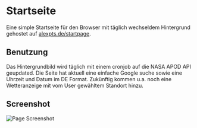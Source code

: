 # Startseite

Eine simple Startseite für den Browser mit täglich wechseldem Hintergrund gehostet auf [alexpts.de/startpage](https://alexpts.de/startpage).

## Benutzung

Das Hintergrundbild wird täglich mit einem cronjob auf die NASA APOD API geupdated. Die Seite hat aktuell eine einfache Google suche sowie eine Uhrzeit und Datum im DE Format. Zukünftig kommen u.a. noch eine Wetteranzeige mit vom User gewähltem Standort hinzu.

## Screenshot

![Page Screenshot](https://alexpts.de/startpage/githubscreen/alexpts.de-startpage.jpg)